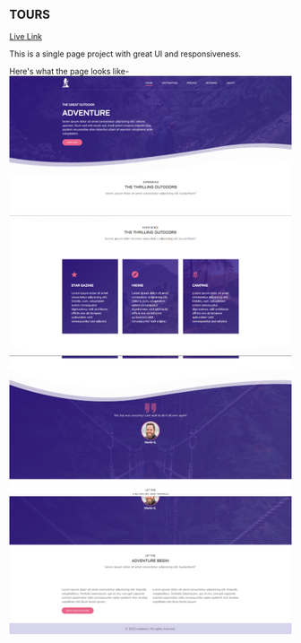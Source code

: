 ## TOURS

[Live Link](https://shubhamore.github.io/tours/)

This is a single page project with great UI and responsiveness.

Here's what the page looks like-
![screenshot1](./images/screenshot1.png)
![screenshot2](./images/screenshot2.png)
![screenshot3](./images/screenshot3.png)
![screenshot4](./images/screenshot4.png)
